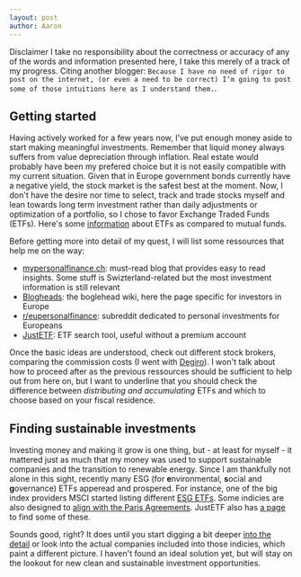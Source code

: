 ```yaml
---
layout: post
author: Aaron
---
```



Disclaimer I take no responsibility about the correctness or accuracy of any of the words and information presented here, I take this merely of a track of my progress. Citing another blogger: `Because I have no need of rigor to post on the internet, (or even a need to be correct) I’m going to post some of those intuitions here as I understand them.`.

## Getting started

Having actively worked for a few years now, I've put enough money aside to start making meaningful investments. Remember that liquid money always suffers from value depreciation through inflation. Real estate would probably have been my prefered choice but it is not easily compatible with my current situation. Given that in Europe government bonds currently have a negative yield, the stock market is the safest best at the moment. Now, I don't have the desire nor time to select, track and trade stocks myself and lean towards long term investment rather than daily adjustments or optimization of a portfolio, so I chose to favor Exchange Traded Funds (ETFs). Here's some [information](https://www.investopedia.com/articles/exchangetradedfunds/08/etf-mutual-fund-difference.asp) about ETFs as compared to mutual funds.

Before getting more into detail of my quest, I will list some ressources that help me on the way:

- [mypersonalfinance.ch](https://www.mypersonalfinance.ch/): must-read blog that provides easy to read insights. Some stuff is Swizterland-related but the most investment information is still relevant
- [Blogheads](https://www.bogleheads.org/wiki/EU_investing): the boglehead wiki, here the page specific for investors in Europe
- [r/eupersonalfinance](https://www.reddit.com/r/eupersonalfinance/): subreddit dedicated to personal investments for Europeans
- [JustETF](https://www.justetf.com): ETF search tool, useful without a premium account

Once the basic ideas are understood, check out different stock brokers, comparing the commission costs (I went with [Degiro](https://www.degiro.com/)). I won't talk about how to proceed after as the previous ressources should be sufficient to help out from here on, but I want to underline that you should check the difference between *distributing and accumulating* ETFs and which to choose based on your fiscal residence.

## Finding sustainable investments

Investing money and making it grow is one thing, but - at least for myself - it mattered just as much that my money was used to support sustainable companies and the transition to renewable energy. Since I am thankfully not alone in this sight, recently many ESG (for **e**nvironmental, **s**ocial and **g**overnance) ETFs apperead and prospered. For instance, one of the big index providers MSCI started listing different [ESG ETFs](https://www.msci.com/esg-indexes). Some indicies are also designed to [align with the Paris Agreements](https://www.msci.com/www/blog-posts/aligning-with-the-paris/02152782499). JustETF also has [a page](https://www.justetf.com/en/how-to/invest-in-social-responsibility-europe.html) to find some of these.

Sounds good, right? It does until you start digging a bit deeper [into the detail](https://www.ipe.com/reports/etfs-for-esg-the-devil-in-the-detail-of-low-carbon-etfs/10033631.article) or look into the actual companies included into those indicies, which paint a different picture. I haven't found an ideal solution yet, but will stay on the lookout for new clean and sustainable investment opportunities.
